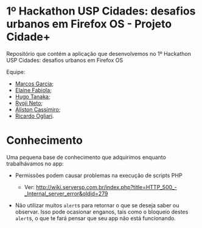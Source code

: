 1º Hackathon USP Cidades: desafios urbanos em Firefox OS - Projeto Cidade+
==============================

Repositório que contém a aplicação que desenvolvemos no 1º Hackathon USP Cidades: desafios urbanos em Firefox OS

Equipe:

* [Marcos Garcia](http://github.com/marcker);
* [Elaine Fabiola](https://github.com/elainefabiola);
* [Hugo Tanaka](https://github.com/hugoht1);
* [Ryoji Neto](https://github.com/Ryojikn);
* [Áliston Cassimiro](https://github.com/cassimiro);
* [Ricardo Ogliari](https://github.com/ricardoogliari).

Conhecimento
==============

Uma pequena base de conhecimento que adquirimos enquanto trabalhávamos no app:

* Permissões podem causar problemas na execução de scripts PHP
  * Ver: http://wiki.serversp.com.br/index.php?title=HTTP_500_-_Internal_server_error&oldid=279

* Não utilizar muitos `alert`s para retornar o que se deseja saber ou observar.
  Isso pode ocasionar enganos, tais como o bloqueio destes `alert`s, o que te fará
  pensar que seu app não está funcionando.
